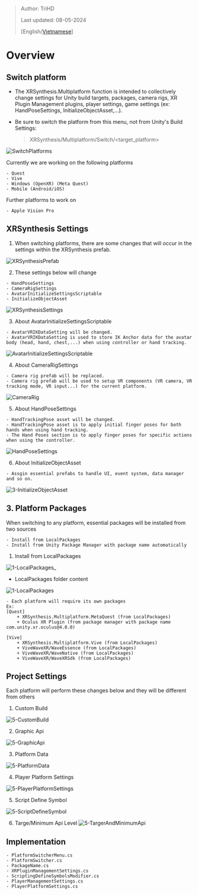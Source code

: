 > Author: TriHD
> 
> Last updated: 08-05-2024
> 
> [English/[Vietnamese](../PlatformSwitcher.md)]
# Overview

## Switch platform
 
- The XRSynthesis.Multiplatform function is intended to collectively change settings for Unity build targets, packages, camera rigs, XR Plugin Management plugins, player settings, game settings (ex: HandPoseSettings, InitializeObjectAsset,...).
- Be sure to switch the platform from this menu, not from Unity's Build Settings:

  > XRSynthesis/Multiplatform/Switch/<target_platform>

![SwitchPlatforms](../../Images/PlatformSwitcher/0-SwitchPlatforms.png)

Currently we are working on the following platforms
````
- Quest
- Vive
- Windows (OpenXR) (Meta Quest)
- Mobile (Android/iOS)
````

Further platforms to work on 
````
- Apple Vision Pro
````

## XRSynthesis Settings

1. When switching platforms, there are some changes that will occur in the settings within the XRSynthesis prefab.

![XRSynthesisPrefab](../../Images/PlatformSwitcher/2-XRSynthesisPrefab.png)

2. These settings below will change
````
- HandPoseSettings
- CameraRigSettings
- AvatarInitializeSettingsScriptable
- InitializeObjectAsset
````

![XRSynthesisSettings](../../Images/PlatformSwitcher/2-XRSynthesisSettings.png)

3. About AvatarInitializeSettingsScriptable
```` 
- AvatarVRIKDataSetting will be changed.
- AvatarVRIKDataSetting is used to store IK Anchor data for the avatar body (head, hand, chest,...) when using controller or hand tracking.
````

![AvatarInitializeSettingsScriptable](../../Images/PlatformSwitcher/3-AvatarInitializeSettingsScriptable.png)

4. About CameraRigSettings
```` 
- Camera rig prefab will be replaced.
- Camera rig prefab will be used to setup VR components (VR camera, VR tracking mode, VR input...) for the current platform.
````    

![CameraRig](../../Images/PlatformSwitcher/3-CameraRig.png)

5. About HandPoseSettings
````
- HandTrackingPose asset will be changed.
- HandTrackingPose asset is to apply initial finger poses for both hands when using hand tracking.
- The Hand Poses section is to apply finger poses for specific actions when using the controller.
````

![HandPoseSettings](../../Images/PlatformSwitcher/3-HandPoseSettings.png)

6. About InitializeObjectAsset
````
- Assgin essential prefabs to handle UI, event system, data manager and so on.
````
![3-InitializeObjectAsset](../../Images/PlatformSwitcher/3-InitializeObjectAsset.png)


## 3.	Platform Packages
When switching to any platform, essential packages will be installed from two sources
````
- Install from LocalPackages
- Install from Unity Package Manager with package name automatically
````

1. Install from LocalPackages
   
![1-LocalPackages_](../../Images/PlatformSwitcher/1-LocalPackages_.png)

- LocalPackages folder content

![1-LocalPackages](../../Images/PlatformSwitcher/1-LocalPackages.png)

````
- Each platform will require its own packages
Ex:
[Quest]
    + XRSynthesis.Multiplatform.MetaQuest (from LocalPackages)
    + Oculus XR Plugin (from package manager with package name com.unity.xr.oculus@4.0.0)

[Vive]
    + XRSynthesis.Multiplatform.Vive (from LocalPackages)
    + ViveWaveXR/WaveEssence (from LocalPackages)
    + ViveWaveXR/WaveNative (from LocalPackages)
    + ViveWaveXR/WaveXRSdk (from LocalPackages)
````

## Project Settings
Each platform will perform these changes below and they will be different from others

1. Custom Build

![5-CustomBuild](../../Images/PlatformSwitcher/5-CustomBuild.png)

2. Graphic Api

![5-GraphicApi](../../Images/PlatformSwitcher/5-GraphicApi.png)

3. Platform Data

![5-PlatformData](../../Images/PlatformSwitcher/5-PlatformData.png)

4. Player Platform Settings

![5-PlayerPlatformSettings](../../Images/PlatformSwitcher/5-PlayerPlatformSettings.png)

5. Script Define Symbol

![5-ScriptDefineSymbol](../../Images/PlatformSwitcher/5-ScriptDefineSymbol.png)

6. Targe/Minimum Api Level
![5-TargerAndMinimumApi](../../Images/PlatformSwitcher/5-TargerAndMinimumApi.png)

## Implementation
````
- PlatformSwitcherMenu.cs
- PlatformSwitcher.cs
- PackageName.cs
- XRPluginManagementSettings.cs
- ScriptingDefineSymbolsModifier.cs
- PlayerManagementSettings.cs
- PlayerPlatformSettings.cs
````
